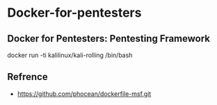 # Docker-for-pentesters
## Docker for Pentesters: Pentesting Framework


docker run -ti kalilinux/kali-rolling /bin/bash



## Refrence 
- https://github.com/phocean/dockerfile-msf.git